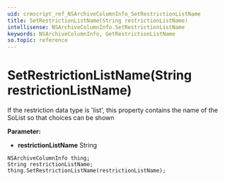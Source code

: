 ```yaml
---
uid: crmscript_ref_NSArchiveColumnInfo_SetRestrictionListName
title: SetRestrictionListName(String restrictionListName)
intellisense: NSArchiveColumnInfo.SetRestrictionListName
keywords: NSArchiveColumnInfo, GetRestrictionListName
so.topic: reference
---
```


# SetRestrictionListName(String restrictionListName)

If the restriction data type is 'list', this property contains the name of the SoList so that choices can be shown

**Parameter:** 
* **restrictionListName** String

```crmscript
NSArchiveColumnInfo thing;
String restrictionListName;
thing.SetRestrictionListName(restrictionListName);
```

